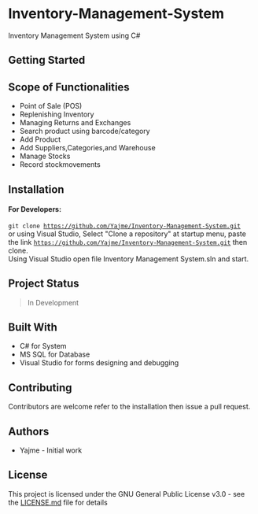 # Inventory-Management-System
Inventory Management System using C# 


## Getting Started

<!--Description Here-->

## Scope of Functionalities
* Point of Sale (POS)
* Replenishing Inventory
* Managing Returns and Exchanges
* Search product using barcode/category
* Add Product
* Add Suppliers,Categories,and Warehouse
* Manage Stocks
* Record stockmovements
<!--Usage Here-->

## Installation
<!--Installation Here-->

#### For Developers:

<code>git clone https://github.com/Yajme/Inventory-Management-System.git</code> <br>
or using Visual Studio, Select "Clone a repository" at startup menu, paste the link <code>https://github.com/Yajme/Inventory-Management-System.git</code> then clone.
<br> Using Visual Studio open file Inventory Management System.sln and start.

## Project Status
> In Development
## Built With

* C# for System 
* MS SQL for Database
* Visual Studio for forms designing and debugging
  

## Contributing
Contributors are welcome refer to the installation then issue a pull request.
## Authors
* Yajme - Initial work
## License
This project is licensed under the GNU General Public License v3.0 - see the [LICENSE.md](https://github.com/Yajme/Inventory-Management-System/blob/main/LICENSE.md) file for details
